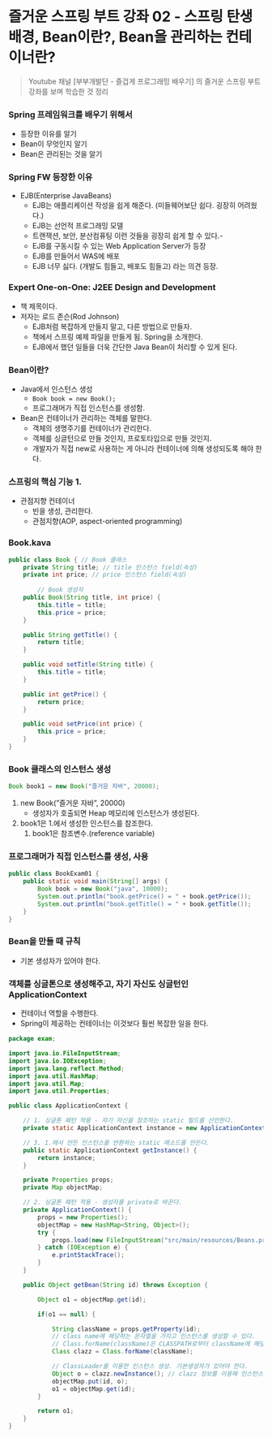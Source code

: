 # 즐거운 스프링 부트 강좌 02 - 스프링 탄생 배경, Bean이란?, Bean을 관리하는 컨테이너란?

> Youtube 채널 [부부개발단 - 즐겁게 프로그래밍 배우기] 의 즐거운 스프링 부트 강좌를 보며 학습한 것 정리

### Spring 프레임워크를 배우기 위해서

- 등장한 이유를 알기
- Bean이 무엇인지 알기
- Bean은 관리된는 것을 알기

### Spring FW 등장한 이유

- EJB(Enterprise JavaBeans)
    - EJB는 애플리케이션 작성을 쉽게 해준다. (미들웨어보단 쉽다. 굉장히 어려웠다.)
    - EJB는 선언적 프로그래밍 모델
    - 트랜잭션, 보안, 분산컴퓨팅 이런 것들을 굉장히 쉽게 할 수 있다.-
    - EJB를 구동시킬 수 있는 Web Application Server가 등장
    - EJB를 만들어서 WAS에 배포
    - EJB 너무 싫다. (개발도 힘들고, 배포도 힘들고) 라는 의견 등장.

### Expert One-on-One: J2EE Design and Development

- 책 제목이다.
- 저자는 로드 존슨(Rod Johnson)
    - EJB처럼 복잡하게 만들지 말고, 다른 방법으로 만들자.
    - 책에서 스프링 예제 파일을 만들게 됨. Spring을 소개한다.
    - EJB에서 했던 일들을 더욱 간단한 Java Bean이 처리할 수 있게 된다.

### Bean이란?

- Java에서 인스턴스 생성
    - `Book book = new Book();`
    - 프로그래머가 직접 인스턴스를 생성함.
- Bean은 컨테이너가 관리하는 객체를 말한다.
    - 객체의 생명주기를 컨테이너가 관리한다.
    - 객체를 싱글턴으로 만들 것인지, 프로토타입으로 만들 것인지.
    - 개발자가 직접 new로 사용하는 게 아니라 컨테이너에 의해 생성되도록 해야 한다.

### 스프링의 핵심 기능 1.

- 관점지향 컨테이너
    - 빈을 생성, 관리한다.
    - 관점지향(AOP, aspect-oriented programming)

### Book.kava

```java
public class Book { // Book 클래스
    private String title; // title 인스턴스 field(속성)
    private int price; // price 인스턴스 field(속성)
		
		// Book 생성자
    public Book(String title, int price) {
        this.title = title;
        this.price = price;
    }

    public String getTitle() {
        return title;
    }

    public void setTitle(String title) {
        this.title = title;
    }

    public int getPrice() {
        return price;
    }

    public void setPrice(int price) {
        this.price = price;
    }
}
```

### Book 클래스의 인스턴스 생성

```java
Book book1 = new Book("즐거운 자바", 20000);
```

1. new Book(”즐거운 자바”, 20000)
    - 생성자가 호출되면 Heap 메모리에 인스턴스가 생성된다.
2. book1은 1.에서 생성한 인스턴스를 참조한다.
    1. book1은 참조변수.(reference variable)

### 프로그래머가 직접 인스턴스를 생성, 사용

```java
public class BookExam01 {
    public static void main(String[] args) {
        Book book = new Book("java", 10000);
        System.out.println("book.getPrice() = " + book.getPrice());
        System.out.println("book.getTitle() = " + book.getTitle());
    }
}
```

### Bean을 만들 때 규칙

- 기본 생성자가 있어야 한다.

### 객체를 싱글톤으로 생성해주고, 자기 자신도 싱글턴인 ApplicationContext

- 컨테이너 역할을 수행한다.
- Spring이 제공하는 컨테이너는 이것보다 훨씬 복잡한 일을 한다.

```java
package exam;

import java.io.FileInputStream;
import java.io.IOException;
import java.lang.reflect.Method;
import java.util.HashMap;
import java.util.Map;
import java.util.Properties;

public class ApplicationContext {

    // 1. 싱글톤 패턴 적용 - 자기 자신을 참조하는 static 필드를 선언한다.
    private static ApplicationContext instance = new ApplicationContext();

    // 3. 1.에서 만든 인스턴스를 반환하는 static 메소드를 만든다.
    public static ApplicationContext getInstance() {
        return instance;
    }

    private Properties props;
    private Map objectMap;

    // 2. 싱글톤 패턴 적용 - 생성자를 private로 바꾼다.
    private ApplicationContext() {
        props = new Properties();
        objectMap = new HashMap<String, Object>();
        try {
            props.load(new FileInputStream("src/main/resources/Beans.properties"));
        } catch (IOException e) {
            e.printStackTrace();
        }
    }

    public Object getBean(String id) throws Exception {

        Object o1 = objectMap.get(id);

        if(o1 == null) {

            String className = props.getProperty(id);
            // class name에 해당하는 문자열을 가지고 인스턴스를 생성할 수 있다.
            // Class.forName(className)은 CLASSPATH로부터 className에 해당하는 클래를 찾은 후 클래스 정보를 반환한다.
            Class clazz = Class.forName(className);

            // ClassLoader를 이용한 인스턴스 생성. 기본생성자가 있어야 한다.
            Object o = clazz.newInstance(); // clazz 정보를 이용해 인스턴스를 생성한다.
            objectMap.put(id, o);
            o1 = objectMap.get(id);
        }

        return o1;
    }
}
```